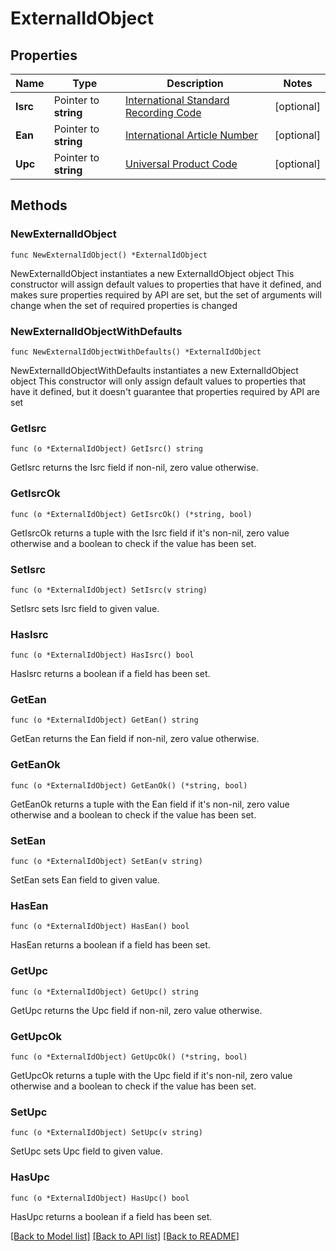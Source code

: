 # ExternalIdObject

## Properties

Name | Type | Description | Notes
------------ | ------------- | ------------- | -------------
**Isrc** | Pointer to **string** | [International Standard Recording Code](http://en.wikipedia.org/wiki/International_Standard_Recording_Code)  | [optional] 
**Ean** | Pointer to **string** | [International Article Number](http://en.wikipedia.org/wiki/International_Article_Number_%28EAN%29)  | [optional] 
**Upc** | Pointer to **string** | [Universal Product Code](http://en.wikipedia.org/wiki/Universal_Product_Code)  | [optional] 

## Methods

### NewExternalIdObject

`func NewExternalIdObject() *ExternalIdObject`

NewExternalIdObject instantiates a new ExternalIdObject object
This constructor will assign default values to properties that have it defined,
and makes sure properties required by API are set, but the set of arguments
will change when the set of required properties is changed

### NewExternalIdObjectWithDefaults

`func NewExternalIdObjectWithDefaults() *ExternalIdObject`

NewExternalIdObjectWithDefaults instantiates a new ExternalIdObject object
This constructor will only assign default values to properties that have it defined,
but it doesn't guarantee that properties required by API are set

### GetIsrc

`func (o *ExternalIdObject) GetIsrc() string`

GetIsrc returns the Isrc field if non-nil, zero value otherwise.

### GetIsrcOk

`func (o *ExternalIdObject) GetIsrcOk() (*string, bool)`

GetIsrcOk returns a tuple with the Isrc field if it's non-nil, zero value otherwise
and a boolean to check if the value has been set.

### SetIsrc

`func (o *ExternalIdObject) SetIsrc(v string)`

SetIsrc sets Isrc field to given value.

### HasIsrc

`func (o *ExternalIdObject) HasIsrc() bool`

HasIsrc returns a boolean if a field has been set.

### GetEan

`func (o *ExternalIdObject) GetEan() string`

GetEan returns the Ean field if non-nil, zero value otherwise.

### GetEanOk

`func (o *ExternalIdObject) GetEanOk() (*string, bool)`

GetEanOk returns a tuple with the Ean field if it's non-nil, zero value otherwise
and a boolean to check if the value has been set.

### SetEan

`func (o *ExternalIdObject) SetEan(v string)`

SetEan sets Ean field to given value.

### HasEan

`func (o *ExternalIdObject) HasEan() bool`

HasEan returns a boolean if a field has been set.

### GetUpc

`func (o *ExternalIdObject) GetUpc() string`

GetUpc returns the Upc field if non-nil, zero value otherwise.

### GetUpcOk

`func (o *ExternalIdObject) GetUpcOk() (*string, bool)`

GetUpcOk returns a tuple with the Upc field if it's non-nil, zero value otherwise
and a boolean to check if the value has been set.

### SetUpc

`func (o *ExternalIdObject) SetUpc(v string)`

SetUpc sets Upc field to given value.

### HasUpc

`func (o *ExternalIdObject) HasUpc() bool`

HasUpc returns a boolean if a field has been set.


[[Back to Model list]](../README.md#documentation-for-models) [[Back to API list]](../README.md#documentation-for-api-endpoints) [[Back to README]](../README.md)


